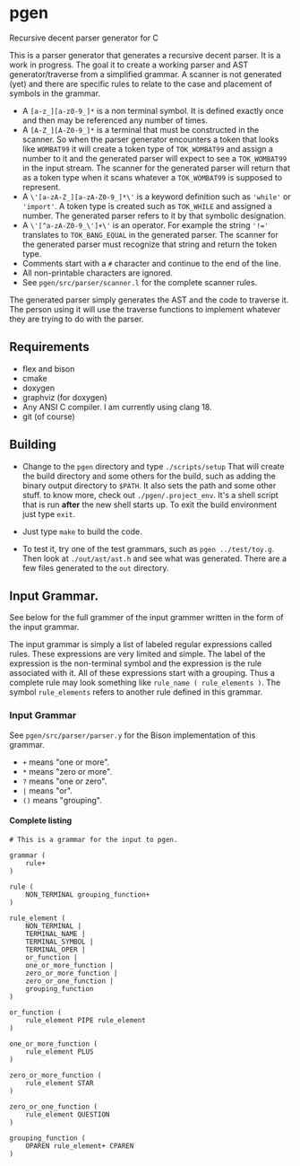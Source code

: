 # pgen
Recursive decent parser generator for C

This is a parser generator that generates a recursive decent parser. It is a work in progress. The goal it to create a working parser and AST generator/traverse from a simplified grammar. A scanner is not generated (yet) and there are specific rules to relate to the case and placement of symbols in the grammar.

* A ``[a-z_][a-z0-9_]*`` is a non terminal symbol. It is defined exactly once and then may be referenced any number of times.
* A ``[A-Z_][A-Z0-9_]*`` is a terminal that must be constructed in the scanner. So when the parser generator encounters a token that looks like ``WOMBAT99`` it will create a token type of ``TOK_WOMBAT99`` and assign a number to it and the generated parser will expect to see a ``TOK_WOMBAT99`` in the input stream. The scanner for the generated parser will return that as a token type when it scans whatever a ``TOK_WOMBAT99`` is supposed to represent.
* A ``\'[a-zA-Z_][a-zA-Z0-9_]*\'`` is a keyword definition such as ``'while'`` or ``'import'``. A token type is created such as ``TOK_WHILE`` and assigned a number. The generated parser refers to it by that symbolic designation.
* A ``\'[^a-zA-Z0-9_\']+\'`` is an operator. For example the string ``'!='`` translates to ``TOK_BANG_EQUAL`` in the generated parser. The scanner for the generated parser must recognize that string and return the token type.
* Comments start with a ``#`` character and continue to the end of the line.
* All non-printable characters are ignored.
* See ``pgen/src/parser/scanner.l`` for the complete scanner rules.

The generated parser simply generates the AST and the code to traverse it. The person using it will use the traverse functions to implement whatever they are trying to do with the parser.

## Requirements

* flex and bison
* cmake
* doxygen
* graphviz (for doxygen)
* Any ANSI C compiler. I am currently using clang 18.
* git (of course)

## Building

* Change to the ``pgen`` directory and type ``./scripts/setup`` That will create the build directory and some others for the build, such as adding the binary output directory to ``$PATH``. It also sets the path and some other stuff. to know more, check out ``./pgen/.project_env``. It's a shell script that is run **after** the new shell starts up. To exit the build environment just type ``exit``.

* Just type ``make`` to build the code.

* To test it, try one of the test grammars, such as ``pgen ../test/toy.g``. Then look at ``./out/ast/ast.h`` and see what was generated. There are a few files generated to the ``out`` directory.

## Input Grammar.

See below for the full grammer of the input grammer written in the form of the input grammar.

The input grammar is simply a list of labeled regular expressions called rules. These expressions are very limited and simple. The label of the expression is the non-terminal symbol and the expression is the rule associated with it. All of these expressions start with a grouping. Thus a complete rule may look something like ``rule_name ( rule_elements )``. The symbol ``rule_elements`` refers to another rule defined in this grammar.

### Input Grammar
See ``pgen/src/parser/parser.y`` for the Bison implementation of this grammar.

* ``+`` means "one or more".
* ``*`` means "zero or more".
* ``?`` means "one or zero".
* ``|`` means "or".
* ``()`` means "grouping".

#### Complete listing
```
# This is a grammar for the input to pgen.

grammar (
    rule+
)

rule (
    NON_TERMINAL grouping_function+
)

rule_element (
    NON_TERMINAL |
    TERMINAL_NAME |
    TERMINAL_SYMBOL |
    TERMINAL_OPER |
    or_function |
    one_or_more_function |
    zero_or_more_function |
    zero_or_one_function |
    grouping_function
)

or_function (
    rule_element PIPE rule_element
)

one_or_more_function (
    rule_element PLUS
)

zero_or_more_function (
    rule_element STAR
)

zero_or_one_function (
    rule_element QUESTION
)

grouping_function (
    OPAREN rule_element+ CPAREN
)

```

